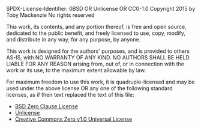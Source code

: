 SPDX-License-Identifier: 0BSD OR Unlicense OR CC0-1.0
Copyright 2015 by Toby Mackenzie
No rights reserved

This work, its contents, and any portion thereof, is free and open source, dedicated to the public benefit, and freely licensed to use, copy, modify, and distribute in any way, for any purpose, by anyone.

This work is designed for the authors' purposes, and is provided to others AS-IS, with NO WARRANTY OF ANY KIND.  NO AUTHORS SHALL BE HELD LIABLE FOR ANY REASON arising from, out of, or in connection with the work or its use, to the maximum extent allowable by law.

For maximum freedom to use this work, it is quadruple-licensed and may be used under the above license OR any one of the following standard licenses, as if their text replaced the text of this file:

- [BSD Zero Clause License](https://spdx.org/licenses/0BSD.html)
- [Unlicense](https://spdx.org/licenses/Unlicense.html)
- [Creative Commons Zero v1.0 Universal License](https://spdx.org/licenses/CC0-1.0.html)
